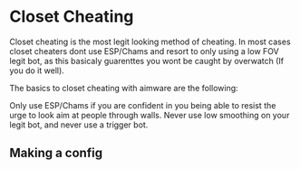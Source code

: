 # Closet Cheating

Closet cheating is the most legit looking method of cheating. In most cases closet cheaters dont use ESP/Chams and resort to only using a low FOV legit bot, as this basicaly guarenttes you wont be caught by overwatch (If you do it well).

The basics to closet cheating with aimware are the following:

Only use ESP/Chams if you are confident in you being able to resist the urge to look aim at people through walls.
Never use low smoothing on your legit bot, and never use a trigger bot.

## Making a config
